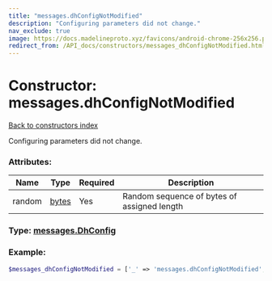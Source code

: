 ```yaml
---
title: "messages.dhConfigNotModified"
description: "Configuring parameters did not change."
nav_exclude: true
image: https://docs.madelineproto.xyz/favicons/android-chrome-256x256.png
redirect_from: /API_docs/constructors/messages_dhConfigNotModified.html
---
```

# Constructor: messages.dhConfigNotModified  
[Back to constructors index](/API_docs/constructors/index.html)



Configuring parameters did not change.

### Attributes:

| Name     |    Type       | Required | Description |
|----------|---------------|----------|-------------|
|random|[bytes](/API_docs/types/bytes.html) | Yes|Random sequence of bytes of assigned length|



### Type: [messages.DhConfig](/API_docs/types/messages.DhConfig.html)


### Example:

```php
$messages_dhConfigNotModified = ['_' => 'messages.dhConfigNotModified', 'random' => 'bytes'];
```  
